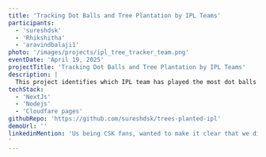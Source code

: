 ```yaml
---
title: 'Tracking Dot Balls and Tree Plantation by IPL Teams'
participants:
  - 'sureshdsk'
  - 'Rhikshitha'
  - 'aravindbalaji1'
photo: '/images/projects/ipl_tree_tracker_team.png'
eventDate: 'April 19, 2025'
projectTitle: 'Tracking Dot Balls and Tree Plantation by IPL Teams'
description: |
  This project identifies which IPL team has played the most dot balls and planted the most trees as part of their green initiatives.
techStack:
  - 'NextJs'
  - 'Nodejs'
  - 'Cloudfare pages'
githubRepo: 'https://github.com/sureshdsk/trees-planted-ipl'
demoUrl: ''
linkedinMention: 'Us being CSK fans, wanted to make it clear that we dint plant the most trees ( or played the most dot balls :/ )
'
---
```

